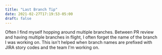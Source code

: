 ```yaml
---
title: "Last Branch Tip"
date: 2021-02-27T17:19:53-05:00
draft: false
---
```


Often I find myself hopping around multiple branches. Between PR review and 
having multiple branches in flight, I often forget the name of the branch 
I was working on. This isn't helped when branch names are prefixed with JIRA
story codes and the team I'm working on. 

